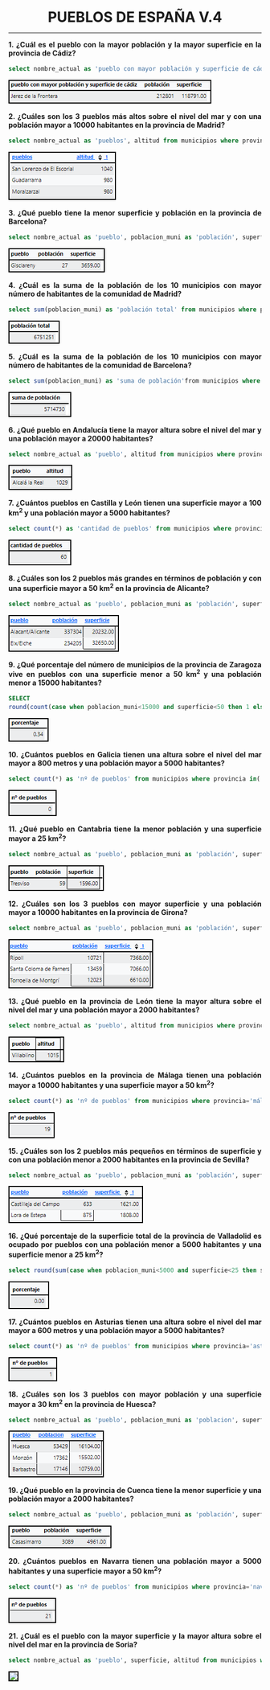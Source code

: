 <style>
  h1{
    text-align: center;
    font-weight: bold;
    border: none;
    margin-bottom: 0px;
  }

  p{
    text-align: justify;
  }

  img{
    border: 2px solid black;
  }
</style>

<h1>PUEBLOS DE ESPAÑA V.4</h1>

<hr>

<p><b>1. ¿Cuál es el pueblo con la mayor población y la mayor superficie en la provincia de Cádiz?</b></p>

```sql
select nombre_actual as 'pueblo con mayor población y superficie de cádiz', poblacion_muni as 'población', superficie from municipios where provincia='cadiz' order by poblacion_muni desc, superficie desc limit 1;
```

<img src="img/1.png">

<p><b>2. ¿Cuáles son los 3 pueblos más altos sobre el nivel del mar y con una población mayor a 10000 habitantes en la provincia de Madrid?</b></p>

```sql
select nombre_actual as 'pueblos', altitud from municipios where provincia='madrid' and poblacion_muni>10000 order by altitud desc limit 3;
```

<img src="img/2.png">

<p><b>3. ¿Qué pueblo tiene la menor superficie y población en la provincia de Barcelona?</b></p>

```sql
select nombre_actual as 'pueblo', poblacion_muni as 'población', superficie from municipios where provincia='barcelona' order by poblacion_muni asc, superficie asc limit 1;
```

<img src="img/3.png">

<p><b>4. ¿Cuál es la suma de la población de los 10 municipios con mayor número de habitantes de la comunidad de Madrid?</b></p>

```sql
select sum(poblacion_muni) as 'población total' from municipios where provincia='madrid' order by poblacion_muni desc limit 10;
```

<img src="img/4.png">

<p><b>5. ¿Cuál es la suma de la población de los 10 municipios con mayor número de habitantes de la comunidad de Barcelona?</b></p>

```sql
select sum(poblacion_muni) as 'suma de población'from municipios where provincia='barcelona' order by poblacion_muni desc limit 10;
```

<img src="img/5.png">

<p><b>6. ¿Qué pueblo en Andalucía tiene la mayor altura sobre el nivel del mar y una población mayor a 20000 habitantes?</b></p>

```sql
select nombre_actual as 'pueblo', altitud from municipios where provincia in('málaga', 'cádiz', 'sevilla', 'huelva', 'córdoba', 'jaén', 'granada', 'almería') and poblacion_muni>20000 order by altitud desc limit 1;
```

<img src="img/6.png">

<p><b>7. ¿Cuántos pueblos en Castilla y León tienen una superficie mayor a 100 km<sup>2</sup> y una población mayor a 5000 habitantes?</b></p>

```sql
select count(*) as 'cantidad de pueblos' from municipios where provincia in('ávila', 'burgos', 'leon', 'palencia', 'salamanca', 'segovia', 'soria', 'valladolid', 'zamora') and poblacion_muni>5000 and superficie>100;
```

<img src="img/7.png">

<p><b>8. ¿Cuáles son los 2 pueblos más grandes en términos de población y con una superficie mayor a 50 km<sup>2</sup> en la provincia de Alicante?</b></p>

```sql
select nombre_actual as 'pueblo', poblacion_muni as 'población', superficie from municipios where provincia='alacant/alicante' and superficie>50 order by poblacion_muni desc limit 2;
```

<img src="img/8.png">

<p><b>9. ¿Qué porcentaje del número de municipios de la provincia de Zaragoza vive en pueblos con una superficie menor a 50 km<sup>2</sup> y una población menor a 15000 habitantes?</b></p>

```sql
SELECT 
round(count(case when poblacion_muni<15000 and superficie<50 then 1 else null end)*100.0/count(*), 2) as 'porcentaje' from municipios where provincia='zaragoza';
```

<img src="img/9.png">

<p><b>10. ¿Cuántos pueblos en Galicia tienen una altura sobre el nivel del mar mayor a 800 metros y una población mayor a 5000 habitantes?</b></p>

```sql
select count(*) as 'nº de pueblos' from municipios where provincia in('la coruña', 'lugo', 'orense', 'pontevedra') and altitud>800 and poblacion_muni>5000;
```

<img src="img/10.png">

<p><b>11. ¿Qué pueblo en Cantabria tiene la menor población y una superficie mayor a 25 km<sup>2</sup>?</b></p>

```sql
select nombre_actual as 'pueblo', poblacion_muni as 'población', superficie from municipios where provincia='cantabria' and superficie>25 order by poblacion_muni asc limit 1;
```

<img src="img/11.png">

<p><b>12. ¿Cuáles son los 3 pueblos con mayor superficie y una población mayor a 10000 habitantes en la provincia de Girona?</b></p>

```sql
select nombre_actual as 'pueblo', poblacion_muni as 'población', superficie  from municipios  where provincia='girona' and poblacion_muni>10000 and superficie>25  order by superficie desc limit 3;
```

<img src="img/12.png">

<p><b>13. ¿Qué pueblo en la provincia de León tiene la mayor altura sobre el nivel del mar y una población mayor a 2000 habitantes?</b></p>

```sql
select nombre_actual as 'pueblo', altitud from municipios where provincia='león' and poblacion_muni>2000 and superficie>0 and altitud>0 order by altitud desc limit 1;
```

<img src="img/13.png">

<p><b>14. ¿Cuántos pueblos en la provincia de Málaga tienen una población mayor a 10000 habitantes y una superficie mayor a 50 km<sup>2</sup>?</b></p>

```sql
select count(*) as 'nº de pueblos' from municipios where provincia='málaga' and poblacion_muni>10000 and superficie>50;
```

<img src="img/14.png">

<p><b>15. ¿Cuáles son los 2 pueblos más pequeños en términos de superficie y con una población menor a 2000 habitantes en la provincia de Sevilla?</b></p>

```sql
select nombre_actual as 'pueblo', poblacion_muni as 'población', superficie from municipios where provincia='sevilla' and poblacion_muni<2000 order by superficie asc limit 2;
```

<img src="img/15.png">

<p><b>16. ¿Qué porcentaje de la superficie total de la provincia de Valladolid es ocupado por pueblos con una población menor a 5000 habitantes y una superficie menor a 25 km<sup>2</sup>?</b></p>

```sql
select round(sum(case when poblacion_muni<5000 and superficie<25 then superficie else 0 end)*100.0/sum(superficie), 2) as 'porcentaje' from municipios where provincia='valladolid';
```

<img src="img/16.png">

<p><b>17. ¿Cuántos pueblos en Asturias tienen una altura sobre el nivel del mar mayor a 600 metros y una población mayor a 5000 habitantes?</b></p>

```sql
select count(*) as 'nº de pueblos' from municipios where provincia='asturias' and altitud>600 and poblacion_muni>5000;
```

<img src="img/17.png">

<p><b>18. ¿Cuáles son los 3 pueblos con mayor población y una superficie mayor a 30 km<sup>2</sup> en la provincia de Huesca?</b></p>

```sql
select nombre_actual as 'pueblo', poblacion_muni as 'poblacion', superficie from municipios where provincia='huesca' and superficie>30 and poblacion_muni>0 order by poblacion_muni desc limit 3;
```

<img src="img/18.png">

<p><b>19. ¿Qué pueblo en la provincia de Cuenca tiene la menor superficie y una población mayor a 2000 habitantes?</b></p>

```sql
select nombre_actual as 'pueblo', poblacion_muni as 'población', superficie from municipios where provincia='cuenca' and poblacion_muni>2000 order by superficie asc limit 1;
```

<img src="img/19.png">

<p><b>20. ¿Cuántos pueblos en Navarra tienen una población mayor a 5000 habitantes y una superficie mayor a 50 km<sup>2</sup>?</b></p>

```sql
select count(*) as 'nº de pueblos' from municipios where provincia='navarra' and poblacion_muni>5000 and superficie>50;
```

<img src="img/20.png">

<p><b>21. ¿Cuál es el pueblo con la mayor superficie y la mayor altura sobre el nivel del mar en la provincia de Soria?</b></p>

```sql
select nombre_actual as 'pueblo', superficie, altitud from municipios where provincia='soria' and superficie=(select max(superficie) from municipios where provincia='soria')and altitud=(select max(altitud) from municipios where provincia='soria') limit 1;
```

<img src="img/21.png">